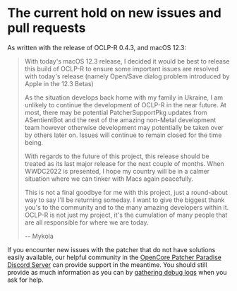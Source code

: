 # The current hold on new issues and pull requests

As written with the release of OCLP-R 0.4.3, and macOS 12.3:

> With today's macOS 12.3 release, I decided it would be best to release this build of OCLP-R to ensure some important issues are resolved with today's release (namely Open/Save dialog problem introduced by Apple in the 12.3 Betas)
> 
> As the situation develops back home with my family in Ukraine, I am unlikely to continue the development of OCLP-R in the near future. At most, there may be potential PatcherSupportPkg updates from ASentientBot and the rest of the amazing non-Metal development team however otherwise development may potentially be taken over by others later on. Issues will continue to remain closed for the time being.
>
> With regards to the future of this project, this release should be treated as its last major release for the next couple of months. When WWDC2022 is presented, I hope my country will be in a calmer situation where we can tinker with Macs again peacefully.
>
> This is not a final goodbye for me with this project, just a round-about way to say I'll be returning someday. I want to give the biggest thank you's to the community and to the many amazing developers within it. OCLP-R is not just my project, it's the cumulation of many people that are all responsible for where we are today.
>
> -- Mykola

If you encounter new issues with the patcher that do not have solutions easily available, our helpful community in the [OpenCore Patcher Paradise Discord Server](https://discord.gg/rqdPgH8xSN) can provide support in the meantime. You should still provide as much information as you can by [gathering debug logs](DEBUG.md) when you ask for help.

<!-- And from us developers, tinkerers, and dreamers in this little community, it's definitely a mutual thanks and welcome! crystall1nedev <3 -->